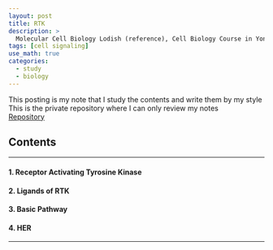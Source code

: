 ```yaml
---
layout: post
title: RTK
description: >
  Molecular Cell Biology Lodish (reference), Cell Biology Course in Yonsei (reference)
tags: [cell signaling]
use_math: true
categories:
  - study
  - biology
---
```

This posting is my note that I study the contents and write them by my style <br>
This is the private repository where I can only review my notes<br>
[Repository](https://github.com/hyun-jin891/hidden-post-hyunjin891-github-blog/blob/master/_posts/study/biology/2023-04-23-RTK.md)

## Contents
------
#### 1. Receptor Activating Tyrosine Kinase
#### 2. Ligands of RTK
#### 3. Basic Pathway
#### 4. HER
-----
